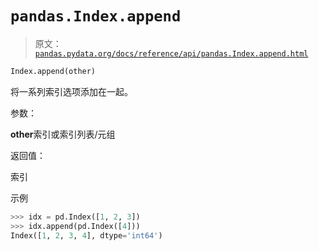 # `pandas.Index.append`

> 原文：[`pandas.pydata.org/docs/reference/api/pandas.Index.append.html`](https://pandas.pydata.org/docs/reference/api/pandas.Index.append.html)

```py
Index.append(other)
```

将一系列索引选项添加在一起。

参数：

**other**索引或索引列表/元组

返回值：

索引

示例

```py
>>> idx = pd.Index([1, 2, 3])
>>> idx.append(pd.Index([4]))
Index([1, 2, 3, 4], dtype='int64') 
```
